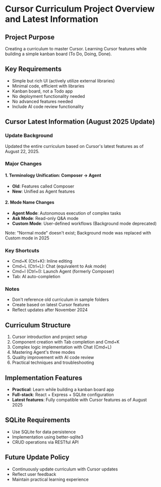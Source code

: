 # Cursor Curriculum Project Overview and Latest Information

## Project Purpose
Creating a curriculum to master Cursor.
Learning Cursor features while building a simple kanban board (To Do, Doing, Done).

## Key Requirements
- Simple but rich UI (actively utilize external libraries)
- Minimal code, efficient with libraries
- Kanban board, not a Todo app
- No deployment functionality needed
- No advanced features needed
- Include AI code review functionality

## Cursor Latest Information (August 2025 Update)

### Update Background
Updated the entire curriculum based on Cursor's latest features as of August 22, 2025.

### Major Changes

#### 1. Terminology Unification: Composer → Agent
- **Old**: Features called Composer
- **New**: Unified as Agent features

#### 2. Mode Name Changes
- **Agent Mode**: Autonomous execution of complex tasks
- **Ask Mode**: Read-only Q&A mode
- **Custom Mode**: User-defined workflows (Background mode deprecated)

Note: "Normal mode" doesn't exist; Background mode was replaced with Custom mode in 2025

### Key Shortcuts
- Cmd+K (Ctrl+K): Inline editing
- Cmd+L (Ctrl+L): Chat (equivalent to Ask mode)
- Cmd+I (Ctrl+I): Launch Agent (formerly Composer)
- Tab: AI auto-completion

### Notes
- Don't reference old curriculum in sample folders
- Create based on latest Cursor features
- Reflect updates after November 2024

## Curriculum Structure
1. Cursor introduction and project setup
2. Component creation with Tab completion and Cmd+K
3. Complex logic implementation with Chat (Cmd+L)
4. Mastering Agent's three modes
5. Quality improvement with AI code review
6. Practical techniques and troubleshooting

## Implementation Features
- **Practical**: Learn while building a kanban board app
- **Full-stack**: React + Express + SQLite configuration
- **Latest features**: Fully compatible with Cursor features as of August 2025

## SQLite Requirements
- Use SQLite for data persistence
- Implementation using better-sqlite3
- CRUD operations via RESTful API

## Future Update Policy
- Continuously update curriculum with Cursor updates
- Reflect user feedback
- Maintain practical learning experience